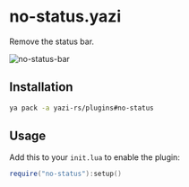 # no-status.yazi

Remove the status bar.

![no-status-bar](https://github.com/user-attachments/assets/336bf813-2427-4338-827f-9ebc83d45d99)

## Installation

```sh
ya pack -a yazi-rs/plugins#no-status
```

## Usage

Add this to your `init.lua` to enable the plugin:

```lua
require("no-status"):setup()
```
